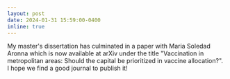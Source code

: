 ```yaml
---
layout: post
date: 2024-01-31 15:59:00-0400
inline: true
---
```


My master's dissertation has culminated in a paper with Maria Soledad Aronna which is now available at arXiv under the title "Vaccination in metropolitan areas: Should the capital be prioritized in vaccine allocation?". 
I hope we find a good journal to publish it!
